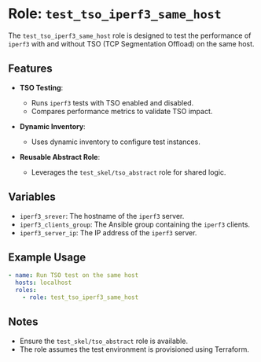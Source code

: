 # Role: `test_tso_iperf3_same_host`

The `test_tso_iperf3_same_host` role is designed to test the performance of `iperf3` with and without TSO (TCP Segmentation Offload) on the same host.

## Features

- **TSO Testing**:
  - Runs `iperf3` tests with TSO enabled and disabled.
  - Compares performance metrics to validate TSO impact.

- **Dynamic Inventory**:
  - Uses dynamic inventory to configure test instances.

- **Reusable Abstract Role**:
  - Leverages the `test_skel/tso_abstract` role for shared logic.

## Variables

- `iperf3_srever`: The hostname of the `iperf3` server.
- `iperf3_clients_group`: The Ansible group containing the `iperf3` clients.
- `iperf3_server_ip`: The IP address of the `iperf3` server.

## Example Usage

```yaml
- name: Run TSO test on the same host
  hosts: localhost
  roles:
    - role: test_tso_iperf3_same_host
```

## Notes

- Ensure the `test_skel/tso_abstract` role is available.
- The role assumes the test environment is provisioned using Terraform.
